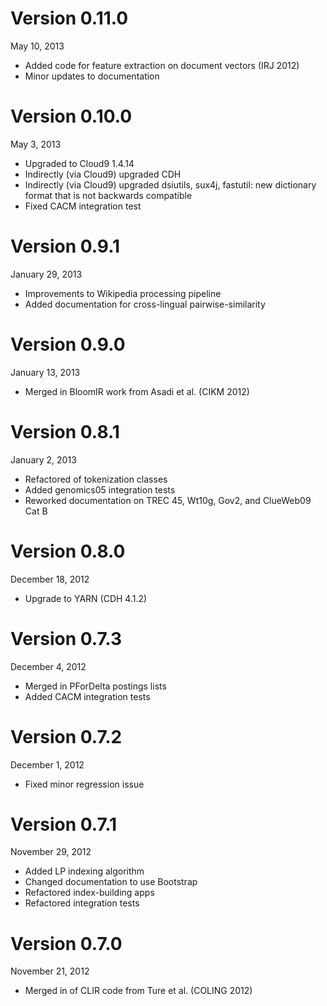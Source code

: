 Version 0.11.0
==============
May 10, 2013

+ Added code for feature extraction on document vectors (IRJ 2012)
+ Minor updates to documentation

Version 0.10.0
==============
May 3, 2013

+ Upgraded to Cloud9 1.4.14
+ Indirectly (via Cloud9) upgraded CDH
+ Indirectly (via Cloud9) upgraded dsiutils, sux4j, fastutil: new dictionary format that is not backwards compatible
+ Fixed CACM integration test

Version 0.9.1
=============
January 29, 2013

+ Improvements to Wikipedia processing pipeline
+ Added documentation for cross-lingual pairwise-similarity

Version 0.9.0
=============
January 13, 2013

+ Merged in BloomIR work from Asadi et al. (CIKM 2012)

Version 0.8.1
=============
January 2, 2013

+ Refactored of tokenization classes
+ Added genomics05 integration tests
+ Reworked documentation on TREC 45, Wt10g, Gov2, and ClueWeb09 Cat B

Version 0.8.0
=============
December 18, 2012

+ Upgrade to YARN (CDH 4.1.2)

Version 0.7.3
=============
December 4, 2012

+ Merged in PForDelta postings lists
+ Added CACM integration tests

Version 0.7.2
=============
December 1, 2012

+ Fixed minor regression issue

Version 0.7.1
=============
November 29, 2012

+ Added LP indexing algorithm
+ Changed documentation to use Bootstrap
+ Refactored index-building apps
+ Refactored integration tests

Version 0.7.0
=============
November 21, 2012

+ Merged in of CLIR code from Ture et al. (COLING 2012)
